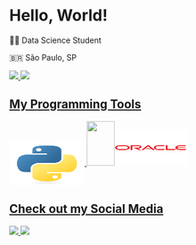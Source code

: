 # Hello, World! 

<div> 
<p>👨‍💻 Data Science Student</p>
<p>🇧🇷 São Paulo, SP</p>
 </div>

<div>
  <a href = 'https://github.com/felipesveiga'>
  <img src = "https://github-readme-stats.vercel.app/api?username=felipesveiga&show_icons=true&theme=react"> <img src = 'https://github-readme-stats.vercel.app/api/top-langs/?username=felipesveiga&layout=compact&theme=react'>
   </div>
 
## My Programming Tools

<div> 
  <img src = "https://github.com/devicons/devicon/blob/master/icons/python/python-original.svg" height="80px", width="135px", align="center"> <img src = "https://github.com/microsoft/PowerBI-Icons/blob/main/SVG/PowerBI.svg" height = "80px" width="50px"><img src = "https://github.com/devicons/devicon/blob/master/icons/oracle/oracle-original.svg" height="65px" width="130px align="center"> </div>

## Check out my Social Media
<div>
  <a href = "https://www.linkedin.com/in/felipe-veiga-9a59501bb/"> <img src = "https://img.shields.io/badge/LinkedIn-0077B5?style=for-the-badge&logo=linkedin&logoColor=white"> </a> <a href = "https://medium.com/@felipesveiga"><img src = "https://img.shields.io/badge/Medium-12100E?style=for-the-badge&logo=medium&logoColor=white"> </a> </div>
   
  

  
